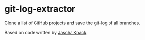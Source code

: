# git-log-extractor

Clone a list of GitHub projects and save the git-log of all branches.

Based on code written by [Jascha Knack](https://github.com/jaschaknack/fst_ws1617_exercises/tree/master/exercise_04).
